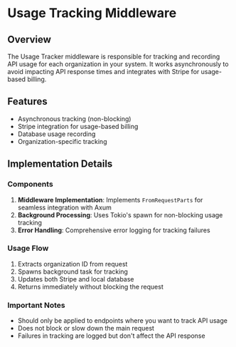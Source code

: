 # Usage Tracking Middleware

## Overview

The Usage Tracker middleware is responsible for tracking and recording API usage for each organization in your system.
It works asynchronously to avoid impacting API response times and integrates with Stripe for usage-based billing.

## Features

- Asynchronous tracking (non-blocking)
- Stripe integration for usage-based billing
- Database usage recording
- Organization-specific tracking

## Implementation Details

### Components

1. **Middleware Implementation**: Implements `FromRequestParts` for seamless integration with Axum
2. **Background Processing**: Uses Tokio's spawn for non-blocking usage tracking
3. **Error Handling**: Comprehensive error logging for tracking failures

### Usage Flow

1. Extracts organization ID from request
2. Spawns background task for tracking
3. Updates both Stripe and local database
4. Returns immediately without blocking the request

### Important Notes

- Should only be applied to endpoints where you want to track API usage
- Does not block or slow down the main request
- Failures in tracking are logged but don't affect the API response
